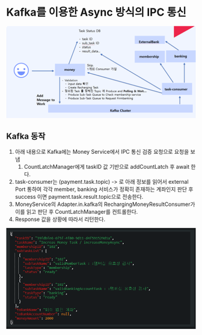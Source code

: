 # Kafka를 이용한 Async 방식의 IPC 통신

![alt text](../ImageDirectory/money고도화.png)

## Kafka 동작

1. 아래 내용으로 Kafka에는 Money Service에서 IPC 통신 검증 요청으로 요청을 보냄
   1. CountLatchManager에게 taskID 값 기반으로 addCountLatch 후 await 한다.
2. task-consumer는 (payment.task.topic) -> 로 아래 정보를 읽어서 external Port 통하여 각각 member, banking 서비스가 정확히 존재하는 계좌인지 판단 후  success 이면 payment.task.result.topic으로 전송한다.
3. MoneyService의 Adapter.in.kafka의 RechargingMoneyResultConsumer가 이를 읽고 판단 후 CountLatchManager를 컨트롤한다.
4. Response 값을 상황에 따라서 리턴한다.   

![alt text](../ImageDirectory/Kafka%20내부%20RecharingMoneyTask%20객체.png)